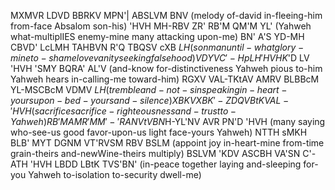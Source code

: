 MXMVR LDVD BBRKV MPN'| ABSLVM BNV                    (melody of-david in-fleeing-him from-face Absalom son-his)
'HVH MH-RBV ZR' RB'M QM'M YL'                        (Yahweh what-multiplIES enemy-mine many attacking upon-me)
BN' A'S YD-MH CBVD' LcLMH TAHBVN R'Q TBQSV cXB $LH   (son man until-what glory-mine to-shame love vanity seeking falsehood)
VDYV C'-HpLH 'HVH K$'D LV 'HVH 'SMY BQRA' AL'V       (and-know for-distinctiveness Yahweh pious to-him Yahweh hears in-calling-me toward-him)
RGXV VAL-TKtAV AMRV BLBBcM YL-MSCBcM VDMV $LH        (tremble and-not-sin speaking in-heart-yours upon-bed-yours and-silence)
XBKV XBK'-ZDQ VBtKV AL-'HVH                          (sacrifice sacrifice-righteousness and-trust to-Yahweh)
RB'M AMR'M M'-'RANV tVB N$H-YL'NV AVR PN'D 'HVH      (many saying who-see-us good favor-upon-us light face-yours Yahweh)
NTTH sMKH BLB' MYT DGNM VT'RVSM RBV BSLM             (appoint joy in-heart-mine from-time grain-theirs and-newWine-theirs multiply)
BSLVM 'KDV ASCBH VA'SN C'-ATH 'HVH LBDD LBtK TVS'BN' (in-peace together laying and-sleeping for-you Yahweh to-isolation to-security dwell-me)